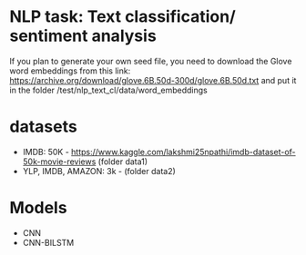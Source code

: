 # NLP task: Text classification/ sentiment analysis
If you plan to generate your own seed file, you need to download the Glove word embeddings
from this link: https://archive.org/download/glove.6B.50d-300d/glove.6B.50d.txt
and put it in the folder /test/nlp_text_cl/data/word_embeddings
# datasets
- IMDB: 50K - https://www.kaggle.com/lakshmi25npathi/imdb-dataset-of-50k-movie-reviews (folder data1)
- YLP, IMDB, AMAZON: 3k - (folder data2)

# Models
- CNN
- CNN-BILSTM


